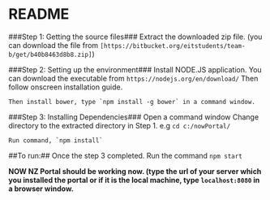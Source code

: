 # README #

###Step 1: Getting the source files###
    Extract the downloaded zip file.
    (you can download the file from `[https://bitbucket.org/eitstudents/team-b/get/b40b8463d8b8.zip]`)

###Step 2: Setting up the environment###
    Install NODE.JS application.
    You can download the executable from `https://nodejs.org/en/download/`
    Then follow onscreen installation guide.

    Then install bower, type `npm install -g bower` in a command window.


###Step 3: Installing Dependencies###
    Open a command window
    Change directory to the extracted directory in Step 1. e.g `cd c:/nowPortal/`

    Run command, `npm install`

##To run:##
    Once the step 3 completed. Run the command `npm start`




**NOW NZ Portal should be working now. (type the url of your server which you installed the portal or if it is the local machine, type `localhost:8080` in a browser window.**